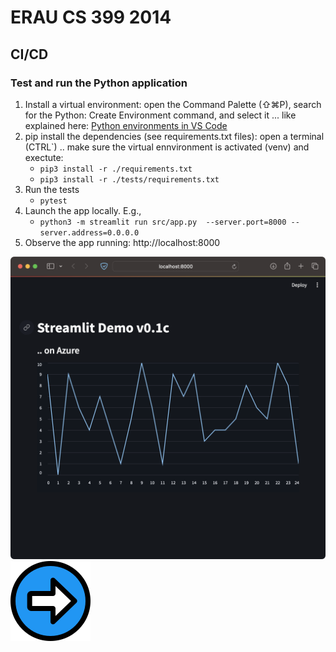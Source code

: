 # ERAU CS 399 2014 
## CI/CD
### Test and run the Python application
1. Install a virtual environment: open the Command Palette (⇧⌘P), search for the Python: Create Environment command, and select it ... like explained here: [Python environments in VS Code](https://code.visualstudio.com/docs/python/environments)
1. pip install the dependencies (see requirements.txt files):
open a terminal (CTRL`) .. make sure the virtual ennvironment is activated (venv) and exectute: 
    - ```pip3 install -r ./requirements.txt``` 
    - ```pip3 install -r ./tests/requirements.txt```
1. Run the tests
    - ```pytest```
1. Launch the app locally. E.g.,
    - ```python3 -m streamlit run src/app.py  --server.port=8000 --server.address=0.0.0.0```
1. Observe the app running: http://localhost:8000

![](./local_app.png)
[![Next](./next.png)](./3.md)